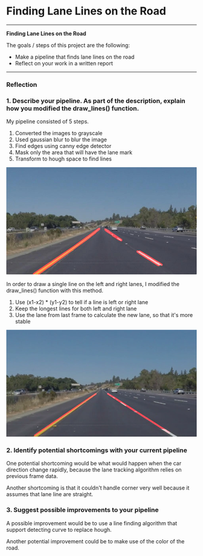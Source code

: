# **Finding Lane Lines on the Road**

---

**Finding Lane Lines on the Road**

The goals / steps of this project are the following:
* Make a pipeline that finds lane lines on the road
* Reflect on your work in a written report


[//]: # (Image References)

[image1]: ./test_images_output/solidYellowLeft.jpg
[image2]: ./test_videos_output/solidYellowLeftScreenShot.png

---

### Reflection

### 1. Describe your pipeline. As part of the description, explain how you modified the draw_lines() function.

My pipeline consisted of 5 steps. 

1. Converted the images to grayscale
2. Used gaussian blur to blur the image
3. Find edges using canny edge detector
4. Mask only the area that will have the lane mark
5. Transform to hough space to find lines

![alt text][image1]

In order to draw a single line on the left and right lanes, I modified the draw_lines() function with this method.

1. Use (x1-x2) * (y1-y2) to tell if a line is left or right lane
2. Keep the longest lines for both left and right lane
3. Use the lane from last frame to calculate the new lane, so that it's more stable

![alt text][image2]


### 2. Identify potential shortcomings with your current pipeline


One potential shortcoming would be what would happen when the car direction change rapidly, because the lane tracking algorithm relies on previous frame data.

Another shortcoming is that it couldn't handle corner very well because it assumes that lane line are straight.


### 3. Suggest possible improvements to your pipeline

A possible improvement would be to use a line finding algorithm that support detecting curve to replace hough.

Another potential improvement could be to make use of the color of the road.
